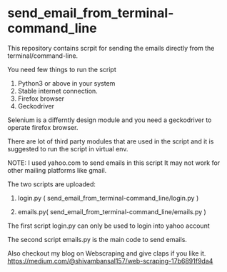 # send_email_from_terminal-command_line
This repository contains scrpit for sending the emails
directly from the terminal/command-line.

You need few things to run the script
1. Python3 or above in your system
2. Stable internet connection.
3. Firefox browser
4. Geckodriver

Selenium is a differntly design module and
you need a geckodriver to operate firefox browser.

There are lot of third party modules that are
used in the script and it is suggested to run 
the script in virtual env.

NOTE: I used yahoo.com to send emails in this script
It may not work for other mailing platforms like gmail.

The two scripts are uploaded:
1. login.py (
        send_email_from_terminal-command_line/login.py
            ) 

2. emails.py(
        send_email_from_terminal-command_line/emails.py
            )

The first script login.py can only be 
used to login into yahoo account

The second script emails.py is the main
code to send emails.

Also checkout my blog on Webscraping and give claps if you like it.
https://medium.com/@shivambansal157/web-scraping-17b6891f9da4




